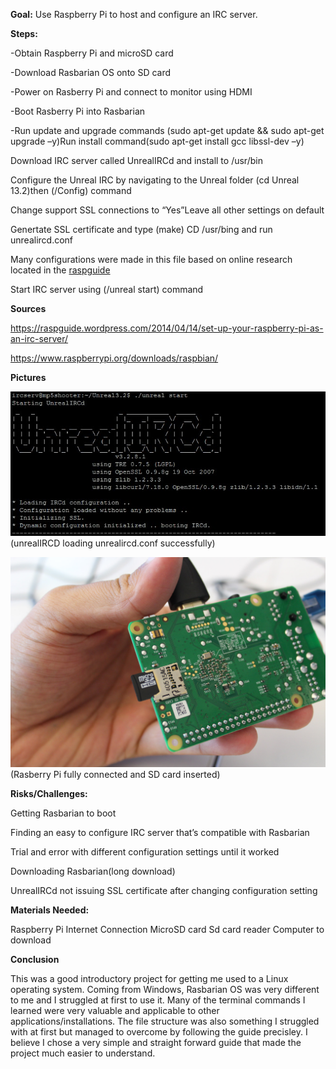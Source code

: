 **Goal:** Use Raspberry Pi to host and configure an IRC server.

**Steps:**

-Obtain Raspberry Pi and microSD card

-Download Rasbarian OS onto SD card

-Power on Rasberry Pi and connect to monitor using HDMI

-Boot Rasberry Pi into Rasbarian

-Run update and upgrade commands (sudo apt-get update && sudo apt-get
upgrade –y)Run install command(sudo apt-get install gcc libssl-dev –y)

Download IRC server called UnrealIRCd and install to /usr/bin

Configure the Unreal IRC by navigating to the Unreal folder (cd
Unreal 13.2)then (/Config) command

Change support SSL connections to “Yes”Leave all other settings on default

Genertate SSL certificate and type (make) CD /usr/bing and run unrealircd.conf

Many configurations were made in this file based on online research located in the [raspguide](https://raspguide.wordpress.com/2014/04/14/set-up-your-raspberry-pi-as-an-irc-server/)

Start IRC server using (/unreal start) command

**Sources**

https://raspguide.wordpress.com/2014/04/14/set-up-your-raspberry-pi-as-an-irc-server/

https://www.raspberrypi.org/downloads/raspbian/

**Pictures**

![](unrealircdfull.jpg)
(unrealIRCD loading unrealircd.conf successfully)

![](rasberrypi.jpg)
(Rasberry Pi fully connected and SD card inserted)


**Risks/Challenges:**

Getting Rasbarian to boot

Finding an easy to configure IRC server that’s compatible with
Rasbarian

Trial and error with different configuration 
settings until it worked


Downloading Rasbarian(long download)

UnrealIRCd not issuing SSL certificate after changing
configuration setting


**Materials Needed:**

Raspberry Pi
Internet Connection
MicroSD card
Sd card reader
Computer to download     

**Conclusion**

This was a good introductory project for getting me used to a Linux operating system. Coming from Windows, Rasbarian OS was very different to me and I struggled at first to use it.  Many of the terminal commands I learned were very valuable and applicable to other applications/installations. The file structure was also something I struggled with at first but managed to overcome by following the guide precisley. I believe I chose a very simple and straight forward guide that made the project much easier to understand.


















 

 

 

 

 

